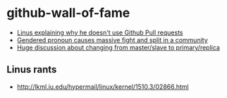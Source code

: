 # github-wall-of-fame

- [Linus explaining why he doesn't use Github Pull requests](https://github.com/torvalds/linux/pull/17)
- [Gendered pronoun causes massive fight and split in a community](https://github.com/joyent/libuv/pull/1015)
- [Huge discussion about changing from master/slave to primary/replica](https://github.com/django/django/pull/2692)

## Linus rants
- http://lkml.iu.edu/hypermail/linux/kernel/1510.3/02866.html
